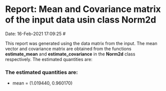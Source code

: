 # Report: Mean and Covariance matrix of the input data usin class Norm2d 

Date:                                                       16-Feb-2021 17:09:25  #

This report was generated using the data matrix from the input. The mean vector and covariance matrix are obtained from the functions **estimate_mean** and **estimate_covariance** in the **Norm2d** class respectively. The estimated quantities are:
### The estimated quantities are:
- mean = (1.019440, 0.960170)